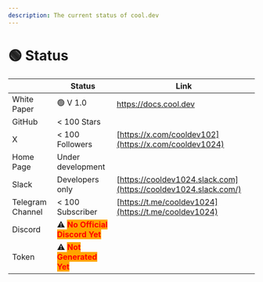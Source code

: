 ```yaml
---
description: The current status of cool.dev
---
```


# 🟢 Status

|                  | Status                                                                                 | Link                                                            |
| ---------------- | -------------------------------------------------------------------------------------- | --------------------------------------------------------------- |
| White Paper      | 🟢 V 1.0                                                                               | https://docs.cool.dev                                           |
| GitHub           | < 100 Stars                                                                            |                                                                 |
| X                | < 100 Followers                                                                        | [https://x.com/cooldev102](https://x.com/cooldev1024)           |
| Home Page        | Under development                                                                      |                                                                 |
| Slack            | Developers only                                                                        | [https://cooldev1024.slack.com](https://cooldev1024.slack.com/) |
| Telegram Channel | < 100 Subscriber                                                                       | [https://t.me/cooldev1024](https://t.me/cooldev1024)            |
| Discord          | ⚠️ <mark style="color:red;background-color:orange;">**No Official Discord Yet**</mark> |                                                                 |
| Token            | ⚠️ <mark style="color:red;background-color:orange;">**Not Generated Yet**</mark>       |                                                                 |
